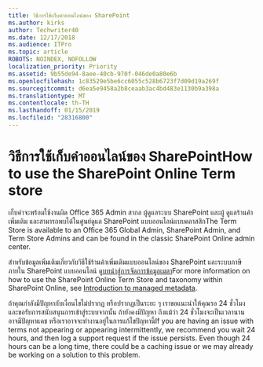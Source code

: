```yaml
---
title: วิธีการใช้เก็บคำออนไลน์ของ SharePoint
ms.author: kirks
author: Techwriter40
ms.date: 12/17/2018
ms.audience: ITPro
ms.topic: article
ROBOTS: NOINDEX, NOFOLLOW
localization_priority: Priority
ms.assetid: 9b55de94-8aee-40cb-970f-046de0a80e6b
ms.openlocfilehash: 1c83529e5be6cc6055c528b6723f7d09d19a269f
ms.sourcegitcommit: d6ea5e9458a2b8ceaab3ac4bd483e1130b9a398a
ms.translationtype: MT
ms.contentlocale: th-TH
ms.lasthandoff: 01/15/2019
ms.locfileid: "28316800"
---
```

# <a name="how-to-use-the-sharepoint-online-term-store"></a><span data-ttu-id="6f9b9-102">วิธีการใช้เก็บคำออนไลน์ของ SharePoint</span><span class="sxs-lookup"><span data-stu-id="6f9b9-102">How to use the SharePoint Online Term store</span></span>

<span data-ttu-id="6f9b9-103">เก็บคำจะพร้อมใช้งานผิด Office 365 Admin สากล ผู้ดูแลระบบ SharePoint และผู้ ดูแลร้านค้าเพิ่มเติม และสามารถพบได้ในศูนย์ดูแล SharePoint แบบออนไลน์แบบคลาสสิก</span><span class="sxs-lookup"><span data-stu-id="6f9b9-103">The Term Store is available to an Office 365 Global Admin, SharePoint Admin, and Term Store Admins and can be found in the classic SharePoint Online admin center.</span></span> 
  
<span data-ttu-id="6f9b9-104">สำหรับข้อมูลเพิ่มเติมเกี่ยวกับวิธีใช้ร้านค้าเพิ่มเติมแบบออนไลน์ของ SharePoint และระบบภาษีภายใน SharePoint แบบออนไลน์ ดู[บทนำสู่การจัดการข้อมูลเมตา](https://go.microsoft.com/fwlink/?linkid=2044674&amp;clcid=0x409)</span><span class="sxs-lookup"><span data-stu-id="6f9b9-104">For more information on how to use the SharePoint Online Term Store and taxonomy within SharePoint Online, see [Introduction to managed metadata](https://go.microsoft.com/fwlink/?linkid=2044674&amp;clcid=0x409).</span></span>
  
<span data-ttu-id="6f9b9-p101">ถ้าคุณกำลังมีปัญหากับเงื่อนไขไม่ปรากฏ หรือปรากฏเป็นระยะ ๆ เราขอแนะนำให้คุณรอ 24 ชั่วโมง และขอรับการสนับสนุนการเข้าสู่ระบบจากนั้น ถ้ายังคงมีปัญหา ถึงแม้ว่า 24 ชั่วโมงจะเป็นเวลานาน อาจมีปัญหาแคช หรือเราอาจจะทำงานอยู่ในการแก้ไขปัญหานี้</span><span class="sxs-lookup"><span data-stu-id="6f9b9-p101">If you are having an issue with terms not appearing or appearing intermittently, we recommend you wait 24 hours, and then log a support request if the issue persists. Even though 24 hours can be a long time, there could be a caching issue or we may already be working on a solution to this problem.</span></span>
  

